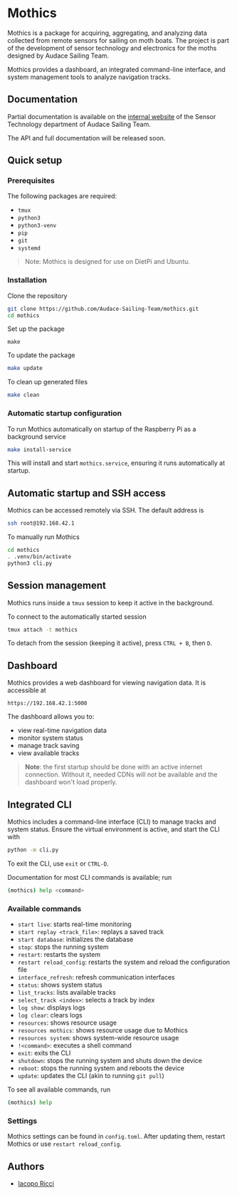 # Mothics
Mothics is a package for acquiring, aggregating, and analyzing data
collected from remote sensors for sailing on moth boats. The project
is part of the development of sensor technology and electronics for
the moths designed by Audace Sailing Team.

Mothics provides a dashboard, an integrated command-line interface,
and system management tools to analyze navigation tracks.

## Documentation
Partial documentation is available on the [internal website](https://audace-sailing-team.github.io) of the Sensor Technology department of Audace Sailing Team.  

The API and full documentation will be released soon.

## Quick setup
### Prerequisites
The following packages are required:
- `tmux`
- `python3`
- `python3-venv`
- `pip`
- `git`
- `systemd`

> Note: Mothics is designed for use on DietPi and Ubuntu.

### Installation
Clone the repository
```sh
git clone https://github.com/Audace-Sailing-Team/mothics.git
cd mothics
```

Set up the package
```
make
```

To update the package
```sh
make update
```

To clean up generated files
```sh
make clean
```

### Automatic startup configuration
To run Mothics automatically on startup of the Raspberry Pi as a background service
```sh
make install-service
```
This will install and start `mothics.service`, ensuring it runs automatically at startup.

## Automatic startup and SSH access
Mothics can be accessed remotely via SSH. The default address is
```sh
ssh root@192.168.42.1
```

To manually run Mothics
```sh
cd mothics
. .venv/bin/activate
python3 cli.py 
```

## Session management
Mothics runs inside a `tmux` session to keep it active in the background.

To connect to the automatically started session
```sh
tmux attach -t mothics
```

To detach from the session (keeping it active), press `CTRL + B`, then `D`.

## Dashboard
Mothics provides a web dashboard for viewing navigation data. It is accessible at
```
https://192.168.42.1:5000
```

The dashboard allows you to:
- view real-time navigation data
- monitor system status
- manage track saving
- view available tracks

> **Note**: the first startup should be done with an active internet
> connection. Without it, needed CDNs will not be available and the
> dashboard won't load properly.

## Integrated CLI
Mothics includes a command-line interface (CLI) to manage tracks and
system status. Ensure the virtual environment is active, and start the
CLI with
```sh
python -m cli.py
```

To exit the CLI, use `exit` or `CTRL-D`. 

Documentation for most CLI commands is available; run
```sh
(mothics) help <command>
```

### Available commands
- `start live`: starts real-time monitoring
- `start replay <track_file>`: replays a saved track
- `start database`: initializes the database
- `stop`: stops the running system
- `restart`: restarts the system
- `restart reload_config`: restarts the system and reload the
  configuration file
- `interface_refresh`: refresh communication interfaces
- `status`: shows system status
- `list_tracks`: lists available tracks
- `select_track <index>`: selects a track by index
- `log show`: displays logs
- `log clear`: clears logs
- `resources`: shows resource usage
- `resources mothics`: shows resource usage due to Mothics
- `resources system`: shows system-wide resource usage
- `!<command>`: executes a shell command
- `exit`: exits the CLI
- `shutdown`: stops the running system and shuts down the device 
- `reboot`: stops the running system and reboots the device 
- `update`: updates the CLI (akin to running `git pull`)

To see all available commands, run
```sh
(mothics) help
```

### Settings
Mothics settings can be found in `config.toml`. After updating them,
restart Mothics or use `restart reload_config`.

## Authors
 - [Iacopo Ricci](https://www.iricci.frama.io)
